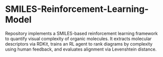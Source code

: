 # SMILES-Reinforcement-Learning-Model
Repository implements a SMILES-based reinforcement learning framework to quantify visual complexity of organic molecules. It extracts molecular descriptors via RDKit, trains an RL agent to rank diagrams by complexity using human feedback, and evaluates alignment via Levenshtein distance.
